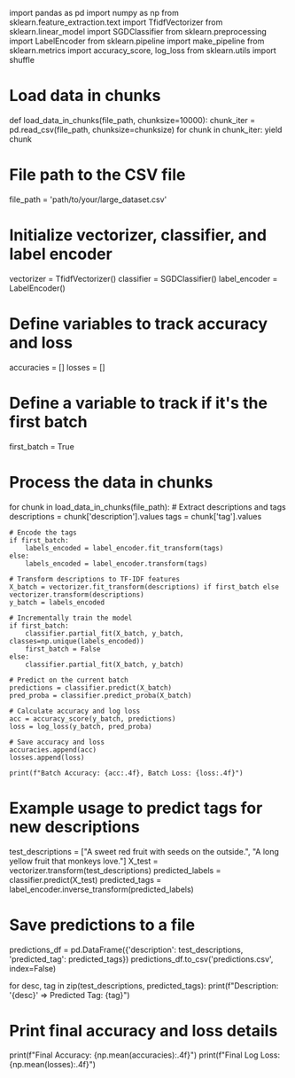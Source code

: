 import pandas as pd
import numpy as np
from sklearn.feature_extraction.text import TfidfVectorizer
from sklearn.linear_model import SGDClassifier
from sklearn.preprocessing import LabelEncoder
from sklearn.pipeline import make_pipeline
from sklearn.metrics import accuracy_score, log_loss
from sklearn.utils import shuffle

# Load data in chunks
def load_data_in_chunks(file_path, chunksize=10000):
    chunk_iter = pd.read_csv(file_path, chunksize=chunksize)
    for chunk in chunk_iter:
        yield chunk

# File path to the CSV file
file_path = 'path/to/your/large_dataset.csv'

# Initialize vectorizer, classifier, and label encoder
vectorizer = TfidfVectorizer()
classifier = SGDClassifier()
label_encoder = LabelEncoder()

# Define variables to track accuracy and loss
accuracies = []
losses = []

# Define a variable to track if it's the first batch
first_batch = True

# Process the data in chunks
for chunk in load_data_in_chunks(file_path):
    # Extract descriptions and tags
    descriptions = chunk['description'].values
    tags = chunk['tag'].values
    
    # Encode the tags
    if first_batch:
        labels_encoded = label_encoder.fit_transform(tags)
    else:
        labels_encoded = label_encoder.transform(tags)
    
    # Transform descriptions to TF-IDF features
    X_batch = vectorizer.fit_transform(descriptions) if first_batch else vectorizer.transform(descriptions)
    y_batch = labels_encoded
    
    # Incrementally train the model
    if first_batch:
        classifier.partial_fit(X_batch, y_batch, classes=np.unique(labels_encoded))
        first_batch = False
    else:
        classifier.partial_fit(X_batch, y_batch)
    
    # Predict on the current batch
    predictions = classifier.predict(X_batch)
    pred_proba = classifier.predict_proba(X_batch)
    
    # Calculate accuracy and log loss
    acc = accuracy_score(y_batch, predictions)
    loss = log_loss(y_batch, pred_proba)
    
    # Save accuracy and loss
    accuracies.append(acc)
    losses.append(loss)
    
    print(f"Batch Accuracy: {acc:.4f}, Batch Loss: {loss:.4f}")

# Example usage to predict tags for new descriptions
test_descriptions = ["A sweet red fruit with seeds on the outside.", "A long yellow fruit that monkeys love."]
X_test = vectorizer.transform(test_descriptions)
predicted_labels = classifier.predict(X_test)
predicted_tags = label_encoder.inverse_transform(predicted_labels)

# Save predictions to a file
predictions_df = pd.DataFrame({'description': test_descriptions, 'predicted_tag': predicted_tags})
predictions_df.to_csv('predictions.csv', index=False)

for desc, tag in zip(test_descriptions, predicted_tags):
    print(f"Description: '{desc}' => Predicted Tag: {tag}")

# Print final accuracy and loss details
print(f"Final Accuracy: {np.mean(accuracies):.4f}")
print(f"Final Log Loss: {np.mean(losses):.4f}")
